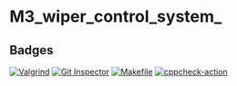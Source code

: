 # M3_wiper_control_system_
## Badges
[![Valgrind](https://github.com/tejaswipriyanka/M3_wiper_control_system_/actions/workflows/Valgrind.yml/badge.svg)](https://github.com/tejaswipriyanka/M3_wiper_control_system_/actions/workflows/Valgrind.yml)
[![Git Inspector](https://github.com/tejaswipriyanka/M3_wiper_control_system_/actions/workflows/gitinspector.yml/badge.svg)](https://github.com/tejaswipriyanka/M3_wiper_control_system_/actions/workflows/gitinspector.yml)
[![Makefile](https://github.com/tejaswipriyanka/M3_wiper_control_system_/actions/workflows/Makefile.yml/badge.svg)](https://github.com/tejaswipriyanka/M3_wiper_control_system_/actions/workflows/Makefile.yml)
[![cppcheck-action](https://github.com/tejaswipriyanka/M3_wiper_control_system_/actions/workflows/cppcheck.yml/badge.svg)](https://github.com/tejaswipriyanka/M3_wiper_control_system_/actions/workflows/cppcheck.yml)
